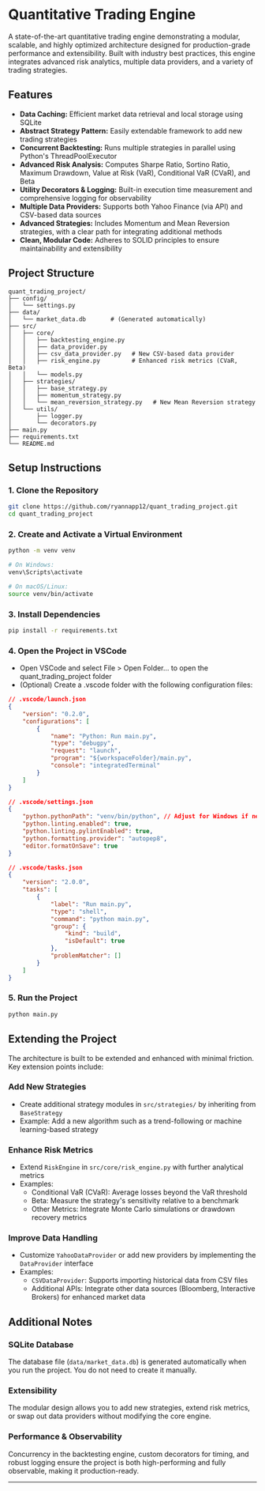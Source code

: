 # Quantitative Trading Engine

A state-of-the-art quantitative trading engine demonstrating a modular, scalable, and highly optimized architecture designed for production-grade performance and extensibility. Built with industry best practices, this engine integrates advanced risk analytics, multiple data providers, and a variety of trading strategies.

## Features

- **Data Caching:** Efficient market data retrieval and local storage using SQLite
- **Abstract Strategy Pattern:** Easily extendable framework to add new trading strategies
- **Concurrent Backtesting:** Runs multiple strategies in parallel using Python's ThreadPoolExecutor
- **Advanced Risk Analysis:** Computes Sharpe Ratio, Sortino Ratio, Maximum Drawdown, Value at Risk (VaR), Conditional VaR (CVaR), and Beta
- **Utility Decorators & Logging:** Built-in execution time measurement and comprehensive logging for observability
- **Multiple Data Providers:** Supports both Yahoo Finance (via API) and CSV-based data sources
- **Advanced Strategies:** Includes Momentum and Mean Reversion strategies, with a clear path for integrating additional methods
- **Clean, Modular Code:** Adheres to SOLID principles to ensure maintainability and extensibility

## Project Structure

```
quant_trading_project/
├── config/
│   └── settings.py
├── data/
│   └── market_data.db       # (Generated automatically)
├── src/
│   ├── core/
│   │   ├── backtesting_engine.py
│   │   ├── data_provider.py
│   │   ├── csv_data_provider.py   # New CSV-based data provider
│   │   ├── risk_engine.py         # Enhanced risk metrics (CVaR, Beta)
│   │   └── models.py
│   ├── strategies/
│   │   ├── base_strategy.py
│   │   ├── momentum_strategy.py
│   │   └── mean_reversion_strategy.py   # New Mean Reversion strategy
│   └── utils/
│       ├── logger.py
│       └── decorators.py
├── main.py
├── requirements.txt
└── README.md
```

## Setup Instructions

### 1. Clone the Repository

```bash
git clone https://github.com/ryannapp12/quant_trading_project.git
cd quant_trading_project
```

### 2. Create and Activate a Virtual Environment

```bash
python -m venv venv

# On Windows:
venv\Scripts\activate

# On macOS/Linux:
source venv/bin/activate
```

### 3. Install Dependencies

```bash
pip install -r requirements.txt
```

### 4. Open the Project in VSCode

- Open VSCode and select File > Open Folder… to open the quant_trading_project folder
- (Optional) Create a .vscode folder with the following configuration files:

```json
// .vscode/launch.json
{
    "version": "0.2.0",
    "configurations": [
        {
            "name": "Python: Run main.py",
            "type": "debugpy",
            "request": "launch",
            "program": "${workspaceFolder}/main.py",
            "console": "integratedTerminal"
        }
    ]
}

// .vscode/settings.json
{
    "python.pythonPath": "venv/bin/python", // Adjust for Windows if necessary
    "python.linting.enabled": true,
    "python.linting.pylintEnabled": true,
    "python.formatting.provider": "autopep8",
    "editor.formatOnSave": true
}

// .vscode/tasks.json
{
    "version": "2.0.0",
    "tasks": [
        {
            "label": "Run main.py",
            "type": "shell",
            "command": "python main.py",
            "group": {
                "kind": "build",
                "isDefault": true
            },
            "problemMatcher": []
        }
    ]
}
```

### 5. Run the Project

```bash
python main.py
```

## Extending the Project

The architecture is built to be extended and enhanced with minimal friction. Key extension points include:

### Add New Strategies

- Create additional strategy modules in `src/strategies/` by inheriting from `BaseStrategy`
- Example: Add a new algorithm such as a trend-following or machine learning-based strategy

### Enhance Risk Metrics

- Extend `RiskEngine` in `src/core/risk_engine.py` with further analytical metrics
- Examples:
  - Conditional VaR (CVaR): Average losses beyond the VaR threshold
  - Beta: Measure the strategy's sensitivity relative to a benchmark
  - Other Metrics: Integrate Monte Carlo simulations or drawdown recovery metrics

### Improve Data Handling

- Customize `YahooDataProvider` or add new providers by implementing the `DataProvider` interface
- Examples:
  - `CSVDataProvider`: Supports importing historical data from CSV files
  - Additional APIs: Integrate other data sources (Bloomberg, Interactive Brokers) for enhanced market data

## Additional Notes

### SQLite Database
The database file (`data/market_data.db`) is generated automatically when you run the project. You do not need to create it manually.

### Extensibility
The modular design allows you to add new strategies, extend risk metrics, or swap out data providers without modifying the core engine.

### Performance & Observability
Concurrency in the backtesting engine, custom decorators for timing, and robust logging ensure the project is both high-performing and fully observable, making it production-ready.

---